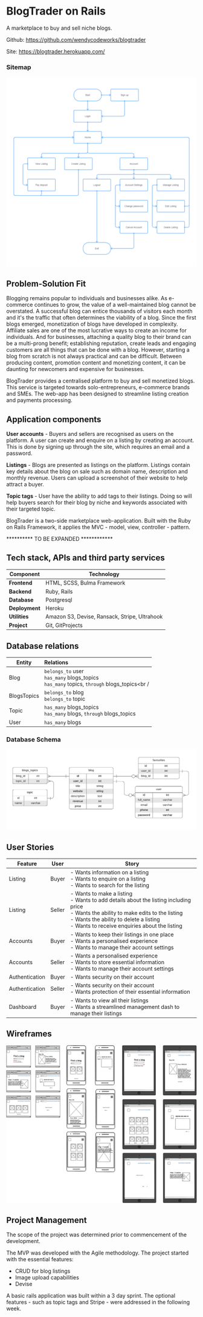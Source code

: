 # BlogTrader on Rails

A marketplace to buy and sell niche blogs.

Github: https://github.com/wendycodeworks/blogtrader

Site: https://blogtrader.herokuapp.com/

### Sitemap

![blogtrader_sitemap](./app/assets/images/blogtrader_sitemap.png)



## Problem-Solution Fit

Blogging remains popular to individuals and businesses alike. As e-commerce continues to grow, the value of a well-maintained blog cannot be overstated. A successful blog can entice thousands of visitors each month and it's the traffic that often determines the viability of a blog. Since the first blogs emerged, monetization of blogs have developed in complexity. Affiliate sales are one of the most lucrative ways to create an income for individuals. And for businesses, attaching a quality blog to their brand can be a multi-prong benefit; establishing reputation, create leads and engaging customers are all things that can be done with a blog. However, starting a blog from scratch is not always practical and can be difficult. Between producing content, promotion content and monetizing content, it can be daunting for newcomers and expensive for businesses. 

BlogTrader provides a centralised platform to buy and sell monetized blogs. This service is targeted towards solo-entrepreneurs, e-commerce brands and SMEs.  The web-app has been designed to streamline listing creation and payments processing. 

## Application components

**User accounts** - Buyers and sellers are recognised as users on the platform. A user can create and enquire on a listing by creating an account. This is done by signing up through the site, which requires an email and a password.

**Listings** - Blogs are presented as listings on the platform. Listings contain key details about the blog on sale such as domain name, description and monthly revenue. Users can upload a screenshot of their website to help attract a buyer.

**Topic tags** - User have the ability to add tags to their listings. Doing so will help buyers search for their blog by niche and keywords associated with their targeted topic.

BlogTrader is a two-side marketplace web-application. Built with the Ruby on Rails Framework, it applies the MVC - model, view, controller - pattern. 

********** TO BE EXPANDED ************


## Tech stack, APIs and third party services

| Component      | Technology                                    |
| -------------- | --------------------------------------------- |
| **Frontend**   | HTML, SCSS, Bulma Framework                   |
| **Backend**    | Ruby, Rails                                   |
| **Database**   | Postgresql                                    |
| **Deployment** | Heroku                                        |
| **Utilities**  | Amazon S3, Devise, Ransack, Stripe, Ultrahook |
| **Project**    | Git, GitProjects                              |

## Database relations

| Entity      | Relations                                                    |
| ----------- | :----------------------------------------------------------- |
| Blog        | ```belongs_to``` user<br />```has_many``` blogs_topics<br />``has_many`` topics, ``through`` blogs_topics<br / |
| BlogsTopics | ``belongs_to`` blog<br />``belongs_to`` topic                |
| Topic       | ``has_many`` blogs_topics<br />``has_many`` blogs, ``through`` blogs_topics |
| User        | ``has_many`` blogs                                           |

### Database Schema

![blogtrader_erd](./app/assets/images/blogtrader_erd.png)

## User Stories

| Feature        | User   | Story                                                        |
| -------------- | ------ | ------------------------------------------------------------ |
| Listing        | Buyer  | - Wants information on a listing <br />- Wants to enquire on a listing <br />- Wants to search for the listing |
| Listing        | Seller | - Wants to make a listing <br />- Wants to add details about the listing including price <br />- Wants the ability to make edits to the listing <br />- Wants the ability to delete a listing <br />- Wants to receive enquiries about the listing |
| Accounts       | Buyer  | - Wants to keep their listings in one place<br />- Wants a personalised experience<br />- Wants to manage their account settings |
| Accounts       | Seller | - Wants a personalised experience<br />- Wants to store essential information<br />- Wants to manage their account settings |
| Authentication | Buyer  | - Wants security on their account                            |
| Authentication | Seller | - Wants security on their account<br />- Wants protection of their essential information |
| Dashboard      | Buyer  | - Wants to view all their listings<br />- Wants a streamlined management dash to manage their listings |



## Wireframes

![blogtrader_wireframes](./app/assets/images/blogtrader_wireframes.png)

## Project Management

The scope of the project was determined prior to commencement of the development. 

The MVP was developed with the Agile methodology. The project started with the essential features:

* CRUD for blog listings
* Image upload capabilities
* Devise

A basic rails application was built within a 3 day sprint. The optional features - such as topic tags and Stripe - were addressed in the following week. 

